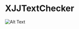 # XJJTextChecker
![Alt Text](https://lh4.googleusercontent.com/fna9IQkPn6JNCzWif_qWxNx40Cfn_lUP25TBvEq6jIdThC59EMf8zLQiHv0tGy3JOf5CjmGKj6SqskE=w2560-h1264-rw)
